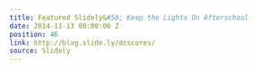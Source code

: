 ```yaml
---
title: Featured Slidely&#58; Keep the Lights On Afterschool
date: 2014-11-13 00:00:00 Z
position: 46
link: http://blog.slide.ly/dcscores/
source: Slidely
---
```


